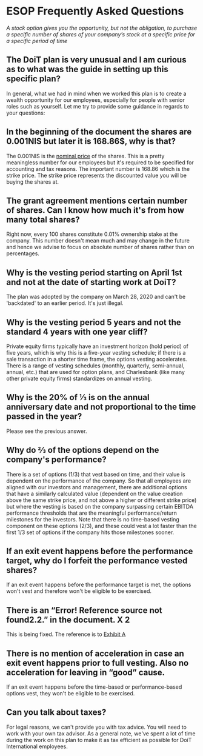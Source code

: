 # ESOP Frequently Asked Questions

*A stock option gives you the opportunity, but not the obligation, to purchase a specific number of shares of your company’s 
stock at a specific price for a specific period of time*

## The DoiT plan is very unusual and I am curious as to what was the guide in setting up this specific plan?
In general, what we had in mind when we worked this plan is to create a wealth opportunity for our employees, especially for people with senior roles such as yourself. Let me try to provide some guidance in regards to your questions:

## In the beginning of the document the shares are 0.001NIS but later it is 168.86$, why is that?
The 0.001NIS is the [nominal price](https://www.quora.com/How-do-you-calculate-the-nominal-value-of-a-share) of the shares. This is a pretty meaningless number for our employees but it's required to be specified for accounting and tax reasons. The important number is $168.86$ which is the strike price. The strike price represents the discounted value you will be buying the shares at.

## The grant agreement mentions certain number of shares. Can I know how much it's from how many total shares?
Right now, every 100 shares constitute 0.01% ownership stake at the company. This number doesn't mean much and may change  in the future and hence we advise to focus on absolute number of shares rather than on percentages.

## Why is the vesting period starting on April 1st and not at the date of starting work at DoiT?
The plan was adopted by the company on March 28, 2020 and can't be 'backdated' to an earlier period. It's just illegal. 

## Why is the vesting period 5 years and not the standard 4 years with one year cliff?
Private equity firms typically have an investment horizon (hold period) of five years, which is why this is a five-year vesting schedule; if there is a sale transaction in a shorter time frame, the options vesting accelerates.  There is a range of vesting schedules (monthly, quarterly, semi-annual, annual, etc.) that are used for option plans, and Charlesbank (like many other private equity firms) standardizes on annual vesting.

## Why is the 20% of ⅓ is on the annual anniversary date and not proportional to the time passed in the year?
Please see the previous answer.

## Why do ⅔ of the options depend on the company's performance?
There is a set of options (1/3) that vest based on time, and their value is dependent on the performance of the company.  So that all employees are aligned with our investors and management, there are additional options that have a similarly calculated value (dependent on the value creation above the same strike price, and not above a higher or different strike price) but where the vesting is based on the company surpassing certain EBITDA performance thresholds that are the meaningful performance/return milestones for the investors.  Note that there is no time-based vesting component on these options (2/3), and these could vest a lot faster than the first 1/3 set of options if the company hits those milestones sooner.

## If an exit event happens before the performance target, why do I forfeit the performance vested shares?
If an exit event happens before the performance target is met, the options won't vest and therefore won't be eligible to be exercised.

## There is an “Error! Reference source not found2.2.” in the document. X 2
This is being fixed. The reference is to [Exhibit A](https://l.doit-intl.com/option-plan) 

## There is no mention of acceleration in case an exit event happens prior to full vesting. Also no acceleration for leaving in “good” cause.
If an exit event happens before the time-based or performance-based options vest,  they won't be eligible to be exercised.

## Can you talk about taxes?
For legal reasons, we can't provide you with tax advice. You will need to work with your own tax advisor. As a general note, we've spent a lot of time during the work on this plan to make it as tax efficient as possible for DoiT International employees. 
